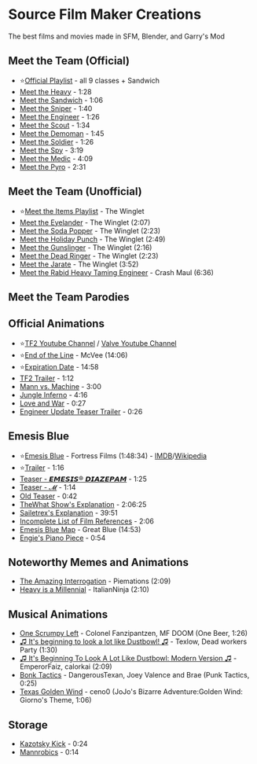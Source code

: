 # Source Film Maker Creations
The best films and movies made in SFM, Blender, and Garry's Mod  

## Meet the Team (Official)  
* ⭐[Official Playlist](https://www.youtube.com/playlist?list=PLHy7G7ndrUmpWqBkNKjJRT5urGiPW63Iq) - all 9 classes + Sandwich
* [Meet the Heavy](https://youtu.be/jHgZh4GV9G0) - 1:28  
* [Meet the Sandwich](https://youtu.be/_prZ0JrbQrU) - 1:06  
* [Meet the Sniper](https://youtu.be/9NZDwZbyDus) - 1:40  
* [Meet the Engineer](https://youtu.be/SNgNBsCI4EA) - 1:26  
* [Meet the Scout](https://youtu.be/geNMz0J9TEQ) - 1:34  
* [Meet the Demoman](https://youtu.be/han3AfjH210) - 1:45  
* [Meet the Soldier](https://youtu.be/h42d0WHRSck) - 1:26  
* [Meet the Spy](https://youtu.be/OR4N5OhcY9s) - 3:19  
* [Meet the Medic](https://youtu.be/36lSzUMBJnc) - 4:09  
* [Meet the Pyro](https://youtu.be/WUhOnX8qt3I) - 2:31  

## Meet the Team (Unofficial)  
* ⭐[Meet the Items Playlist](https://www.youtube.com/playlist?list=PLeOObbCGkrQHlWLYgoiL2EO_Lqjm_Xixj) - The Winglet  
* [Meet the Eyelander](https://youtu.be/IyLLr9qvTm0) - The Winglet (2:07)  
* [Meet the Soda Popper](https://youtu.be/0z08bUgiW0w) - The Winglet (2:23)  
* [Meet the Holiday Punch](https://youtu.be/f1K43rsgqvM) - The Winglet (2:49)  
* [Meet the Gunslinger](https://youtu.be/acdXJmY39gY) - The Winglet (2:16)  
* [Meet the Dead Ringer](https://youtu.be/VNm98Lm0n7Y) - The Winglet (2:23)  
* [Meet the Jarate](https://youtu.be/M3OAx8EFtz8) - The Winglet (3:52)  
* [Meet the Rabid Heavy Taming Engineer](https://youtu.be/yeRV8iVWtbY) - Crash Maul (6:36)  

## Meet the Team Parodies  

## Official Animations
* ⭐[TF2 Youtube Channel](https://www.youtube.com/@teamfortress) / [Valve Youtube Channel](https://www.youtube.com/@Valve)  
* ⭐[End of the Line](https://youtu.be/6aLjwVVNq4s) - McVee (14:06)  
* ⭐[Expiration Date](https://youtu.be/GLlLQ3LmZWU) - 14:58  
* [TF2 Trailer](https://youtu.be/N7ZafWA2jd8) - 1:12  
* [Mann vs. Machine](https://youtu.be/C4cfo0f88Ug) - 3:00  
* [Jungle Inferno](https://youtu.be/YHf7e67T54Y) - 4:16  
* [Love and War](https://youtu.be/Xrrk--PmnyA) - 0:27  
* [Engineer Update Teaser Trailer](https://youtu.be/dl1_7TBbzj0) - 0:26  

## Emesis Blue
* ⭐[Emesis Blue](https://youtu.be/V0ODG8bFme0) - Fortress Films (1:48:34) - [IMDB](https://www.imdb.com/title/tt26900526/)/[Wikipedia](https://en.wikipedia.org/wiki/Emesis_Blue)  
* ⭐[Trailer](https://www.youtube.com/watch?v=XS4mbuyRNxQ) - 1:16  
* [Teaser - 𝙀𝙈𝙀𝙎𝙄𝙎® 𝘿𝙄𝘼𝙕𝙀𝙋𝘼𝙈](https://www.youtube.com/watch?v=Qzqa527mVx8) - 1:25  
* [Teaser - 𝓜](https://www.youtube.com/watch?v=SaMwH9-sKoI) - 1:14  
* [Old Teaser](https://youtu.be/_FoNWC48w8g) - 0:42  
* [TheWhat Show's Explanation](https://youtu.be/DDlstyGd9kg) - 2:06:25  
* [Sailetrex's Explanation](https://youtu.be/cyqkyXohpqM) - 39:51  
* [Incomplete List of Film References](https://youtu.be/4HCj64KhcEs) - 2:06  
* [Emesis Blue Map](https://youtu.be/pmZPETeUvBg) - Great Blue (14:53)  
* [Engie's Piano Piece](https://youtu.be/wOXsFgVkltQ) - 0:54  

## Noteworthy Memes and Animations
* [The Amazing Interrogation](https://youtu.be/-vQgwUtcnaE) - Piemations (2:09)  
* [Heavy is a Millennial](https://www.youtube.com/watch?v=b550jyzGj5Y) - ItalianNinja (2:10)  

## Musical Animations
* [One Scrumpy Left](https://youtu.be/6vQNuYij0Cs) - Colonel Fanzipantzen, MF DOOM (One Beer, 1:26)  
* [♫ It's beginning to look a lot like Dustbowl! ♫](https://youtu.be/QF0ACRyNDbM) - Texlow, Dead workers Party (1:30)  
* [♫ It's Beginning To Look A Lot Like Dustbowl: Modern Version ♫](https://youtu.be/Gxz7mdBas0U) - EmperorFaiz, calorkai (2:09)  
* [Bonk Tactics](https://youtu.be/LJxhgsIdMls) - DangerousTexan, Joey Valence and Brae (Punk Tactics, 0:25)  
* [Texas Golden Wind](https://youtu.be/O6jjb2w5das) - ceno0 (JoJo's Bizarre Adventure:Golden Wind: Giorno's Theme, 1:06)  

## Storage
* [Kazotsky Kick](https://youtu.be/QDCPKBF7a1Q) - 0:24  
* [Mannrobics](https://youtu.be/Buhi-LrSUlk) - 0:14  
